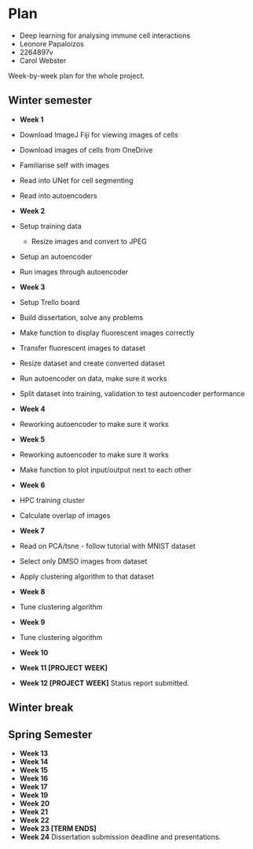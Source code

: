 # Plan

* Deep learning for analysing immune cell interactions
* Leonore Papaloizos
* 2264897v
* Carol Webster

Week-by-week plan for the whole project.

## Winter semester

* **Week 1**
* Download ImageJ Fiji for viewing images of cells
* Download images of cells from OneDrive
* Familiarise self with images
* Read into UNet for cell segmenting
* Read into autoencoders

* **Week 2**
* Setup training data
   * Resize images and convert to JPEG
* Setup an autoencoder
* Run images through autoencoder

* **Week 3**
* Setup Trello board
* Build dissertation, solve any problems
* Make function to display fluorescent images correctly
* Transfer fluorescent images to dataset
* Resize dataset and create converted dataset
* Run autoencoder on data, make sure it works
* Split dataset into training, validation to test autoencoder performance

* **Week 4**
* Reworking autoencoder to make sure it works

* **Week 5**
* Reworking autoencoder to make sure it works
* Make function to plot input/output next to each other

* **Week 6**
* HPC training cluster
* Calculate overlap of images

* **Week 7**
* Read on PCA/tsne - follow tutorial with MNIST dataset
* Select only DMSO images from dataset
* Apply clustering algorithm to that dataset

* **Week 8**
* Tune clustering algorithm

* **Week 9**
* Tune clustering algorithm

* **Week 10**
* **Week 11 [PROJECT WEEK]**
* **Week 12 [PROJECT WEEK]** Status report submitted.

## Winter break

## Spring Semester

* **Week 13**
* **Week 14**
* **Week 15**
* **Week 16**
* **Week 17**
* **Week 19**
* **Week 20**
* **Week 21**
* **Week 22**
* **Week 23 [TERM ENDS]**
* **Week 24** Dissertation submission deadline and presentations.

